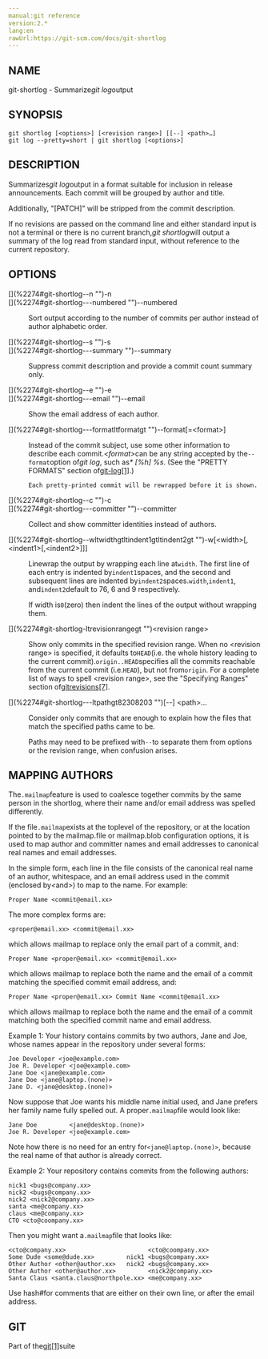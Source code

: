 ```yaml
---
manual:git reference
version:2.*
lang:en
rawUrl:https://git-scm.com/docs/git-shortlog
---
```



## [](%2274#_name "")NAME<a name="_name"></a>


git-shortlog - Summarize<em>git log</em>output





## [](%2274#_synopsis "")SYNOPSIS<a name="_synopsis"></a>

```
git shortlog [<options>] [<revision range>] [[--] <path>…​]
git log --pretty=short | git shortlog [<options>]
```




## [](%2274#_description "")DESCRIPTION<a name="_description"></a>


Summarizes<em>git log</em>output in a format suitable for inclusion in release announcements. Each commit will be grouped by author and title.




Additionally, &quot;[PATCH]&quot; will be stripped from the commit description.




If no revisions are passed on the command line and either standard input is not a terminal or there is no current branch,<em>git shortlog</em>will output a summary of the log read from standard input, without reference to the current repository.





## [](%2274#_options "")OPTIONS<a name="_options"></a>
<dl><dt id='git-shortlog--n'>[](%2274#git-shortlog--n "")-n</dt><dt id='git-shortlog---numbered'>[](%2274#git-shortlog---numbered "")--numbered</dt><dd>

Sort output according to the number of commits per author instead of author alphabetic order.

</dd><dt id='git-shortlog--s'>[](%2274#git-shortlog--s "")-s</dt><dt id='git-shortlog---summary'>[](%2274#git-shortlog---summary "")--summary</dt><dd>

Suppress commit description and provide a commit count summary only.

</dd><dt id='git-shortlog--e'>[](%2274#git-shortlog--e "")-e</dt><dt id='git-shortlog---email'>[](%2274#git-shortlog---email "")--email</dt><dd>

Show the email address of each author.

</dd><dt id='git-shortlog---formatltformatgt'>[](%2274#git-shortlog---formatltformatgt "")--format[=&lt;format&gt;]</dt><dd>

Instead of the commit subject, use some other information to describe each commit.<em>&lt;format&gt;</em>can be any string accepted by the`--format`option of<em>git log</em>, such as<em>* [%h] %s</em>. (See the &quot;PRETTY FORMATS&quot; section of[git-log[1]](%2264  "").)


```
Each pretty-printed commit will be rewrapped before it is shown.
```


</dd><dt id='git-shortlog--c'>[](%2274#git-shortlog--c "")-c</dt><dt id='git-shortlog---committer'>[](%2274#git-shortlog---committer "")--committer</dt><dd>

Collect and show committer identities instead of authors.

</dd><dt id='git-shortlog--wltwidthgtltindent1gtltindent2gt'>[](%2274#git-shortlog--wltwidthgtltindent1gtltindent2gt "")-w[&lt;width&gt;[,&lt;indent1&gt;[,&lt;indent2&gt;]]]</dt><dd>

Linewrap the output by wrapping each line at`width`. The first line of each entry is indented by`indent1`spaces, and the second and subsequent lines are indented by`indent2`spaces.`width`,`indent1`, and`indent2`default to 76, 6 and 9 respectively.



If width is`0`(zero) then indent the lines of the output without wrapping them.


</dd><dt id='git-shortlog-ltrevisionrangegt'>[](%2274#git-shortlog-ltrevisionrangegt "")&lt;revision range&gt;</dt><dd>

Show only commits in the specified revision range. When no &lt;revision range&gt; is specified, it defaults to`HEAD`(i.e. the whole history leading to the current commit).`origin..HEAD`specifies all the commits reachable from the current commit (i.e.`HEAD`), but not from`origin`. For a complete list of ways to spell &lt;revision range&gt;, see the &quot;Specifying Ranges&quot; section of[gitrevisions[7]](%2288  "").

</dd><dt id='git-shortlog---ltpathgt82308203'>[](%2274#git-shortlog---ltpathgt82308203 "")[--] &lt;path&gt;…​</dt><dd>

Consider only commits that are enough to explain how the files that match the specified paths came to be.



Paths may need to be prefixed with`--`to separate them from options or the revision range, when confusion arises.


</dd></dl>



## [](%2274#_mapping_authors "")MAPPING AUTHORS<a name="_mapping_authors"></a>


The`.mailmap`feature is used to coalesce together commits by the same person in the shortlog, where their name and/or email address was spelled differently.




If the file`.mailmap`exists at the toplevel of the repository, or at the location pointed to by the mailmap.file or mailmap.blob configuration options, it is used to map author and committer names and email addresses to canonical real names and email addresses.




In the simple form, each line in the file consists of the canonical real name of an author, whitespace, and an email address used in the commit (enclosed by<em>&lt;</em>and<em>&gt;</em>) to map to the name. For example:



```
Proper Name <commit@email.xx>
```






The more complex forms are:



```
<proper@email.xx> <commit@email.xx>
```






which allows mailmap to replace only the email part of a commit, and:



```
Proper Name <proper@email.xx> <commit@email.xx>
```






which allows mailmap to replace both the name and the email of a commit matching the specified commit email address, and:



```
Proper Name <proper@email.xx> Commit Name <commit@email.xx>
```






which allows mailmap to replace both the name and the email of a commit matching both the specified commit name and email address.




Example 1: Your history contains commits by two authors, Jane and Joe, whose names appear in the repository under several forms:



```
Joe Developer <joe@example.com>
Joe R. Developer <joe@example.com>
Jane Doe <jane@example.com>
Jane Doe <jane@laptop.(none)>
Jane D. <jane@desktop.(none)>
```




Now suppose that Joe wants his middle name initial used, and Jane prefers her family name fully spelled out. A proper`.mailmap`file would look like:



```
Jane Doe         <jane@desktop.(none)>
Joe R. Developer <joe@example.com>
```




Note how there is no need for an entry for`<jane@laptop.(none)>`, because the real name of that author is already correct.




Example 2: Your repository contains commits from the following authors:



```
nick1 <bugs@company.xx>
nick2 <bugs@company.xx>
nick2 <nick2@company.xx>
santa <me@company.xx>
claus <me@company.xx>
CTO <cto@coompany.xx>
```




Then you might want a`.mailmap`file that looks like:



```
<cto@company.xx>                       <cto@coompany.xx>
Some Dude <some@dude.xx>         nick1 <bugs@company.xx>
Other Author <other@author.xx>   nick2 <bugs@company.xx>
Other Author <other@author.xx>         <nick2@company.xx>
Santa Claus <santa.claus@northpole.xx> <me@company.xx>
```




Use hash<em>#</em>for comments that are either on their own line, or after the email address.





## [](%2274#_git "")GIT<a name="_git"></a>


Part of the[git[1]](%2248  "")suite





